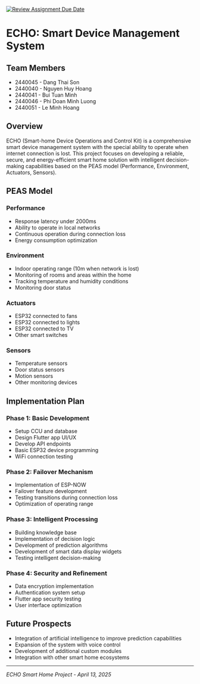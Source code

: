 [![Review Assignment Due Date](https://classroom.github.com/assets/deadline-readme-button-22041afd0340ce965d47ae6ef1cefeee28c7c493a6346c4f15d667ab976d596c.svg)](https://classroom.github.com/a/1HPWjYsx)

# ECHO: Smart Device Management System

## Team Members
- 2440045 - Dang Thai Son
- 2440040 - Nguyen Huy Hoang
- 2440041 - Bui Tuan Minh
- 2440046 - Phi Doan Minh Luong
- 2440051 - Le Minh Hoang

## Overview

ECHO (Smart-home Device Operations and Control Kit) is a comprehensive smart device management system with the special ability to operate when internet connection is lost. This project focuses on developing a reliable, secure, and energy-efficient smart home solution with intelligent decision-making capabilities based on the PEAS model (Performance, Environment, Actuators, Sensors).

## PEAS Model

### Performance
- Response latency under 2000ms
- Ability to operate in local networks
- Continuous operation during connection loss
- Energy consumption optimization

### Environment
- Indoor operating range (10m when network is lost)
- Monitoring of rooms and areas within the home
- Tracking temperature and humidity conditions
- Monitoring door status

### Actuators
- ESP32 connected to fans
- ESP32 connected to lights
- ESP32 connected to TV
- Other smart switches

### Sensors
- Temperature sensors
- Door status sensors
- Motion sensors
- Other monitoring devices

## Implementation Plan

### Phase 1: Basic Development
- Setup CCU and database
- Design Flutter app UI/UX
- Develop API endpoints
- Basic ESP32 device programming
- WiFi connection testing

### Phase 2: Failover Mechanism
- Implementation of ESP-NOW
- Failover feature development
- Testing transitions during connection loss
- Optimization of operating range

### Phase 3: Intelligent Processing
- Building knowledge base
- Implementation of decision logic
- Development of prediction algorithms
- Development of smart data display widgets
- Testing intelligent decision-making

### Phase 4: Security and Refinement
- Data encryption implementation
- Authentication system setup
- Flutter app security testing
- User interface optimization

## Future Prospects

- Integration of artificial intelligence to improve prediction capabilities
- Expansion of the system with voice control
- Development of additional custom modules
- Integration with other smart home ecosystems

---

*ECHO Smart Home Project - April 13, 2025*